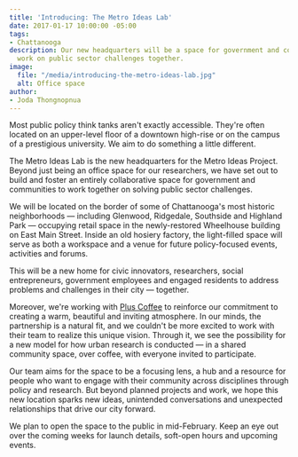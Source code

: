 ```yaml
---
title: 'Introducing: The Metro Ideas Lab'
date: 2017-01-17 10:00:00 -05:00
tags:
- Chattanooga
description: Our new headquarters will be a space for government and communities to
  work on public sector challenges together.
image:
  file: "/media/introducing-the-metro-ideas-lab.jpg"
  alt: Office space
author:
- Joda Thongnopnua
---
```


Most public policy think tanks aren't exactly accessible. They're often located on an upper-level floor of a downtown high-rise or on the campus of a prestigious university. We aim to do something a little different.

The Metro Ideas Lab is the new headquarters for the Metro Ideas Project. Beyond just being an office space for our researchers, we have set out to build and foster an entirely collaborative space for government and communities to work together on solving public sector challenges.

We will be located on the border of some of Chattanooga's most historic neighborhoods — including Glenwood, Ridgedale, Southside and Highland Park — occupying retail space in the newly-restored Wheelhouse building on East Main Street. Inside an old hosiery factory, the light-filled space will serve as both a workspace and a venue for future policy-focused events, activities and forums. 

This will be a new home for civic innovators, researchers, social entrepreneurs, government employees and engaged residents to address problems and challenges in their city — together.

Moreover, we're working with [Plus Coffee](http://pluscoffee.co/) to reinforce our commitment to creating a warm, beautiful and inviting atmosphere. In our minds, the partnership is a natural fit, and we couldn't be more excited to work with their team to realize this unique vision. Through it, we see the possibility for a new model for how urban research is conducted — in a shared community space, over coffee, with everyone invited to participate.

Our team aims for the space to be a focusing lens, a hub and a resource for people who want to engage with their community across disciplines through policy and research. But beyond planned projects and work, we hope this new location sparks new ideas, unintended conversations and unexpected relationships that drive our city forward. 

We plan to open the space to the public in mid-February. Keep an eye out over the coming weeks for launch details, soft-open hours and upcoming events.
